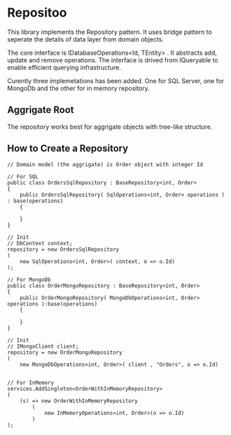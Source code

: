# Repositoo

This library implements the Repository pattern. It uses bridge pattern to seperate the details of data layer from domain objects.

The core interface is IDatabaseOperations<Id, TEntity> . It abstracts add, update and remove operations. The interface is drived from  IQueryable<TEntity> to enable efficient querying infrastructure.

Curently three implemetations has been added. One for SQL Server, one for MongoDb and the other for in memory repository.


## Aggrigate Root

The repository works best for aggrigate objects with tree-like structure. 

## How to Create a Repository

```
// Domain model (the aggrigate) is Order object with integer Id

// For SQL
public class OrdersSqlRepository : BaseRepository<int, Order>
{
    public OrdersSqlRepository( SqlOperations<int, Order> operations ) : base(operations)
    {
        
    }
}

// Init 
// DbContext context;
repository = new OrdersSqlRepository
(
    new SqlOperations<int, Order>( context, o => o.Id)
);

// For MongoDb
public class OrderMongoRepository : BaseRepository<int, Order>
{
    public OrderMongoRepository( MongoDbOperations<int, Order> operations ):base(operations)
    {

    }
}

// Init 
// IMongoClient client;
repository = new OrderMongoRepository
(
    new MongoDbOperations<int, Order>( client , "Orders", o => o.Id)

    
// For InMemory
services.AddSingleton<OrderWithInMemoryRepository>
(
    (s) => new OrderWithInMemoryRepository
        (
            new InMemoryOperations<int, Order>(o => o.Id)
        )
);


```



